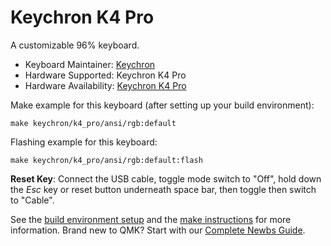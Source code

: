 # Keychron K4 Pro

A customizable 96% keyboard.

* Keyboard Maintainer: [Keychron](https://github.com/keychron)
* Hardware Supported: Keychron K4 Pro
* Hardware Availability: [Keychron K4 Pro](https://drive.google.com/file/d/1zkIRtf7GCvkOeq1oT07D9WXIPmoieS8p/view?usp=share_link)

Make example for this keyboard (after setting up your build environment):

    make keychron/k4_pro/ansi/rgb:default

Flashing example for this keyboard:

    make keychron/k4_pro/ansi/rgb:default:flash

**Reset Key**: Connect the USB cable, toggle mode switch to "Off", hold down the *Esc* key or reset button underneath space bar, then toggle then switch to "Cable".

See the [build environment setup](https://docs.qmk.fm/#/getting_started_build_tools) and the [make instructions](https://docs.qmk.fm/#/getting_started_make_guide) for more information. Brand new to QMK? Start with our [Complete Newbs Guide](https://docs.qmk.fm/#/newbs).
